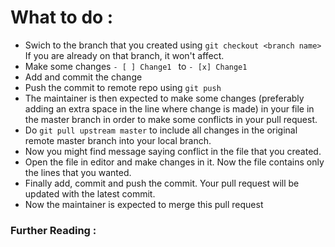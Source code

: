 # What to do :
 * Swich to the branch that you created using ```git checkout <branch name>``` If you are already on that branch, it won't affect.
 * Make some changes
    ```- [ ] Change1 ``` to ``` - [x] Change1 ```
 * Add and commit the change
 * Push the commit to remote repo using ``` git push ```
 * The maintainer is then expected to make some changes (preferably adding an extra space in the line where change is made) in your file in the master branch in order to make some conflicts in your pull request.
 * Do ``` git pull upstream master ``` to include all changes in the original remote master branch into your local branch.
 * Now you might find message saying conflict in the file that you created.
 * Open the file in editor and make changes in it. Now the file contains only the lines that you wanted.
 * Finally add, commit and push the commit. Your pull request will be updated with the latest commit.
 * Now the maintainer is expected to merge this pull request

### Further Reading :
